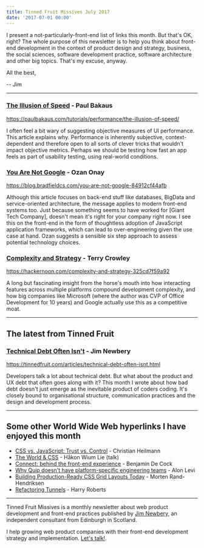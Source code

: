 ```yaml
---
title: Tinned Fruit Missives July 2017
date: '2017-07-01 00:00'
---
```


I present a not-particularly-front-end list of links this month. But that's OK, right? The whole purpose of this newsletter is to help you think about front-end development in the context of product design and strategy, business, the social sciences, software development practice, software architecture and other big topics. That's my excuse, anyway.

All the best,

-- Jim

---

### [The Illusion of Speed](https://paulbakaus.com/tutorials/performance/the-illusion-of-speed/) - Paul Bakaus

https://paulbakaus.com/tutorials/performance/the-illusion-of-speed/

I often feel a bit wary of suggesting objective measures of UI performance. This article explains why. Performance is inherently subjective, context-dependent and therefore open to all sorts of clever tricks that wouldn't impact objective metrics. Perhaps we should be testing how fast an app feels as part of usability testing, using real-world conditions.

### [You Are Not Google](https://blog.bradfieldcs.com/you-are-not-google-84912cf44afb) - Ozan Onay

https://blog.bradfieldcs.com/you-are-not-google-84912cf44afb

Although this article focuses on back-end stuff like databases, BigData and service-oriented architecture, the message applies to modern front-end systems too. Just because something seems to have worked for [Giant Tech Company], doesn't mean it's right for your company right now. I see this on the front-end in the form of thoughtless adoption of JavaScript application frameworks, which can lead to over-engineering given the use case at hand. Ozan suggests a sensible six step approach to assess potential technology choices.

### [Complexity and Strategy](https://hackernoon.com/complexity-and-strategy-325cd7f59a92) - Terry Crowley

https://hackernoon.com/complexity-and-strategy-325cd7f59a92

A long but fascinating insight from the horse's mouth into how interacting features across multiple platforms compound development complexity, and how big companies like Microsoft (where the author was CVP of Office Development for 10 years) and Google actually use this as a competitive moat.

---

## The latest from Tinned Fruit

### [Technical Debt Often Isn't](https://tinnedfruit.com/articles/technical-debt-often-isnt.html) - Jim Newbery

https://tinnedfruit.com/articles/technical-debt-often-isnt.html

Developers talk a lot about technical debt. But what about the product and UX debt that often goes along with it? This month I wrote about how bad debt doesn't just emerge as the inevitable product of coders coding. It's closely bound to organisational structure, communication practices and the design and development process.

---

## Some other World Wide Web hyperlinks I have enjoyed this month

* [CSS vs. JavaScript: Trust vs. Control](https://christianheilmann.com/2017/06/21/css-vs-javascript-trust-vs-control/) - Christian Heilmann
* [The World & CSS](https://www.youtube.com/watch?v=LeC26IO1WV8) - Håkon Wium Lie (talk)
* [Connect: behind the front-end experience](https://stripe.com/blog/connect-front-end-experience) - Benjamin De Cock
* [Why Quip doesn't have platform-specific engineering teams](https://quipblog.com/why-quip-doesnt-have-platform-specific-engineering-teams-8126dca1942d) - Alon Levi
* [Building Production-Ready CSS Grid Layouts Today](https://www.smashingmagazine.com/2017/06/building-production-ready-css-grid-layout/) - Morten Rand-Hendriksen
* [Refactoring Tunnels](https://csswizardry.com/2017/06/refactoring-tunnels/) - Harry Roberts

---

Tinned Fruit Missives is a monthly newsletter about web product development and front-end practices published by [Jim Newbery](https://tinnedfruit.com), an independent consultant from Edinburgh in Scotland.

I help growing web product companies with their front-end development strategy and implementation. [Let's talk!](https://tinnedfruit.com/contact).
